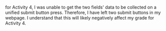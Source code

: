 for Activity 4, I was unable to get the two fields' data to be collected on a unified submit button press. 
Therefore, I have left two submit buttons in my webpage.
I understand that this will likely negatively affect my grade for Activity 4.
